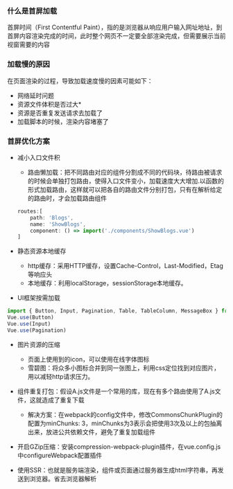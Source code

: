 
### 什么是首屏加载

首屏时间（First Contentful Paint），指的是浏览器从响应用户输入网址地址，到首屏内容渲染完成的时间，此时整个网页不一定要全部渲染完成，但需要展示当前视窗需要的内容

### 加载慢的原因

在页面渲染的过程，导致加载速度慢的因素可能如下：

* 网络延时问题
* 资源文件体积是否过大*
* 资源是否重复发送请求去加载了
* 加载脚本的时候，渲染内容堵塞了

### 首屏优化方案

* 减小入口文件积
    * 路由懒加载：把不同路由对应的组件分割成不同的代码块，待路由被请求的时候会单独打包路由，使得入口文件变小，加载速度大大增加.以函数的形式加载路由，这样就可以把各自的路由文件分别打包，只有在解析给定的路由时，才会加载路由组件
    ```js
    routes:[ 
        path: 'Blogs',
        name: 'ShowBlogs',
        component: () => import('./components/ShowBlogs.vue')
    ]
    ```

* 静态资源本地缓存
    * http缓存：采用HTTP缓存，设置Cache-Control，Last-Modified，Etag等响应头
    * 本地缓存：利用localStorage，sessionStorage本地缓存。

* UI框架按需加载
```js
import { Button, Input, Pagination, Table, TableColumn, MessageBox } from 'element-ui';
Vue.use(Button)
Vue.use(Input)
Vue.use(Pagination)
```

* 图片资源的压缩
    * 页面上使用到的icon，可以使用在线字体图标
    * 雪碧图：将众多小图标合并到同一张图上，利用css定位找到对应图片，用以减轻http请求压力。

* 组件重复打包：假设A.js文件是一个常用的库，现在有多个路由使用了A.js文件，这就造成了重复下载

    * 解决方案：在webpack的config文件中，修改CommonsChunkPlugin的配置为minChunks: 3，minChunks为3表示会把使用3次及以上的包抽离出来，放进公共依赖文件，避免了重复加载组件

* 开启GZip压缩：安装compression-webpack-plugin插件，在vue.config.js中configureWebpack配置插件

* 使用SSR：也就是服务端渲染，组件或页面通过服务器生成html字符串，再发送到浏览器。省去浏览器解析

